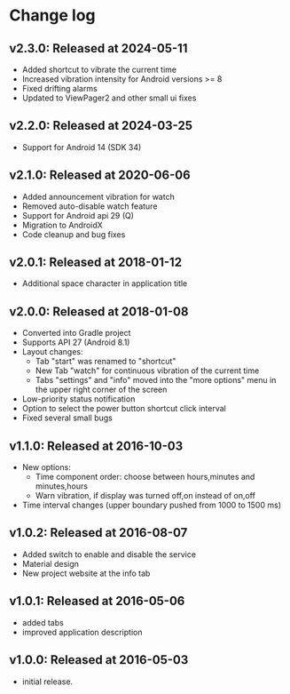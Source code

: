 # Change log



## v2.3.0: Released at 2024-05-11

- Added shortcut to vibrate the current time
- Increased vibration intensity for Android versions >= 8
- Fixed drifting alarms
- Updated to ViewPager2 and other small ui fixes



## v2.2.0: Released at 2024-03-25

- Support for Android 14 (SDK 34)



## v2.1.0: Released at 2020-06-06

- Added announcement vibration for watch
- Removed auto-disable watch feature
- Support for Android api 29 (Q)
- Migration to AndroidX
- Code cleanup and bug fixes



## v2.0.1: Released at 2018-01-12

- Additional space character in application title



## v2.0.0: Released at 2018-01-08

- Converted into Gradle project
- Supports API 27 (Android 8.1)
- Layout changes:
    - Tab "start" was renamed to "shortcut"
    - New Tab "watch" for continuous vibration of the current time
    - Tabs "settings" and "info" moved into the "more options" menu in the upper right corner of the screen
- Low-priority status notification
- Option to select the power button shortcut click interval
- Fixed several small bugs



## v1.1.0: Released at 2016-10-03

- New options:
    - Time component order: choose between hours,minutes and minutes,hours
    - Warn vibration, if display was turned off,on instead of on,off
- Time interval changes (upper boundary pushed from 1000 to 1500 ms)



## v1.0.2: Released at 2016-08-07

- Added switch to enable and disable the service
- Material design
- New project website at the info tab



## v1.0.1: Released at 2016-05-06

- added tabs
- improved application description



## v1.0.0: Released at 2016-05-03

- initial release.

